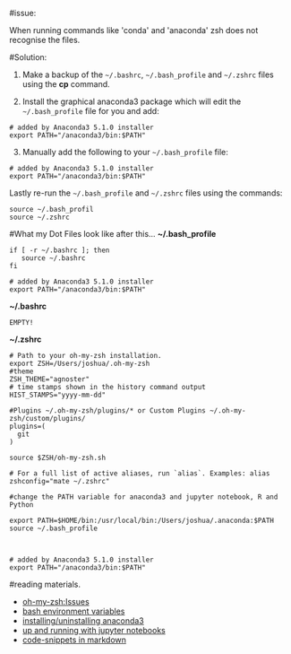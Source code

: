 #issue:

When running commands like 'conda' and 'anaconda' zsh does not recognise the files.

#Solution:
1. Make a backup of the `~/.bashrc`, `~/.bash_profile` and `~/.zshrc` files using the **cp** command.

2. Install the graphical anaconda3 package which will edit the `~/.bash_profile` file for you and add:
```
# added by Anaconda3 5.1.0 installer
export PATH="/anaconda3/bin:$PATH"
```
3. Manually add the following to your `~/.bash_profile` file:
```
# added by Anaconda3 5.1.0 installer
export PATH="/anaconda3/bin:$PATH"
```
Lastly re-run the `~/.bash_profile` and `~/.zshrc` files using the commands:
```
source ~/.bash_profil
source ~/.zshrc
```

#What my Dot Files look like after this...
**~/.bash_profile**
```
if [ -r ~/.bashrc ]; then
   source ~/.bashrc
fi

# added by Anaconda3 5.1.0 installer
export PATH="/anaconda3/bin:$PATH"
```

**~/.bashrc**
```
EMPTY!
```
**~/.zshrc**
```
# Path to your oh-my-zsh installation.
export ZSH=/Users/joshua/.oh-my-zsh
#theme
ZSH_THEME="agnoster"
# time stamps shown in the history command output
HIST_STAMPS="yyyy-mm-dd"

#Plugins ~/.oh-my-zsh/plugins/* or Custom Plugins ~/.oh-my-zsh/custom/plugins/
plugins=(
  git
)

source $ZSH/oh-my-zsh.sh

# For a full list of active aliases, run `alias`. Examples: alias zshconfig="mate ~/.zshrc"

#change the PATH variable for anaconda3 and jupyter notebook, R and Python

export PATH=$HOME/bin:/usr/local/bin:/Users/joshua/.anaconda:$PATH
source ~/.bash_profile



# added by Anaconda3 5.1.0 installer
export PATH="/anaconda3/bin:$PATH"
```
#reading materials.
  - [oh-my-zsh:Issues](https://github.com/robbyrussell/oh-my-zsh/issues/3807)
  - [bash environment variables](https://scriptingosx.com/2017/04/on-bash-environment-variables/)
  - [installing/uninstalling anaconda3](https://stackoverflow.com/questions/22585235/python-anaconda-how-to-safely-uninstall)
  - [up and running with jupyter notebooks](https://unidata.github.io/online-python-training/notebook.html)
  - [code-snippets in markdown](https://gist.github.com/stevenyap/7038119)
